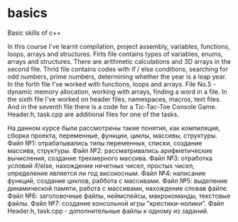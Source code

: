 # basics
Basic skills of c++

In this course I've learnt compilation, project assembly, variables, functions, loops, arrays and structures.
Firts file contains types of variables, enums, arrays and structures.
There are arithmetic calculations and 3D arrays in the second file.
Thrid file contains codes with if / else conditions, searching for odd numbers, prime numbers, determining whether the year is a leap year.
In the forth file I've worked with functions, loops and arrays.
File No.5 - dynamic memory allocation, working with arrays, finding a word in a file.
In the sixth file I've worked on header files, namespaces, macros, text files.
And in the seventh file there is a code for a Tic-Tac-Toe Console Game.
Header.h, task.cpp are additional files for one of the tasks.

На данном курсе были рассмотрены такие понятия, как компиляция, сборка проекта, переменные, функции, циклы, массивы, структуры.
Файл №1: отрабатывались типы переменных, списки, создание массива, структуры.
Файл №2: рассматривались арифметические вычисления, создание трехмерного массива.
Файл №3: отработка условий if/else, нахождение нечетных чисел, простых чисел, определение является ли год високосным.
Файл №4: написание функций, создание циклов, раббота с массивами.
Файл №5: выделение динамической памяти, работа с массивами, нахождение словав файле.
Файл №6: заголовочные файлы, неймспейсы, макрокоманды, текстовые файлы.
Файл №7: создание консольной игры "крестики-нолики".
Файл Header.h, task.cpp - дополнительные файлы к одному из заданий.
